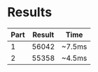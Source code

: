 # Results

| Part | Result | Time |
| --- | --- | --- |
| 1 | 56042 | ~7.5ms |
| 2 | 55358 | ~4.5ms |
